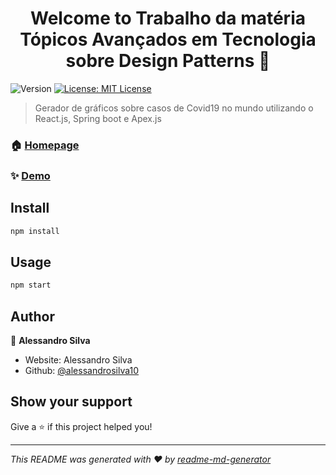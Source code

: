 <h1 align="center">Welcome to Trabalho da matéria Tópicos Avançados em Tecnologia sobre Design Patterns 👋</h1>
<p>
  <img alt="Version" src="https://img.shields.io/badge/version-1.0.0-blue.svg?cacheSeconds=2592000" />
  <a href="#" target="_blank">
    <img alt="License: MIT License" src="https://img.shields.io/badge/License-MIT License-yellow.svg" />
  </a>
</p>

> Gerador de gráficos sobre casos de Covid19 no mundo utilizando o React.js, Spring boot e Apex.js

### 🏠 [Homepage](https://www.covid19.herokuapp.com)

### ✨ [Demo](https://www.covid19.herokuapp.com)

## Install

```sh
npm install
```

## Usage

```sh
npm start
```

## Author

👤 **Alessandro Silva**

* Website: Alessandro Silva
* Github: [@alessandrosilva10](https://github.com/alessandrosilva10)

## Show your support

Give a ⭐️ if this project helped you!

***
_This README was generated with ❤️ by [readme-md-generator](https://github.com/kefranabg/readme-md-generator)_